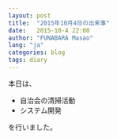 ```yaml
---
layout: post
title:  "2015年10月4日の出来事"
date:   2015-10-4 22:00
author: "FUNABARA Masao"
lang: "ja"
categories: blog
tags: diary
---
```


本日は、

* 自治会の清掃活動
* システム開発

を行いました。
